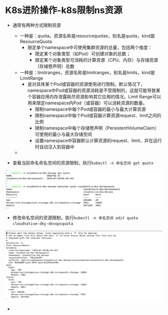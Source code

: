 #  K8s进阶操作-k8s限制ns资源

- 通常有两种方式限制资源
  - 一种是：quota，资源名称是resourcequotas，别名是quota，kind是ResourceQuota
    - 限定单个namespace中可使用集群资源的总量，包括两个维度：
      - 限定某个对象类型（如Pod）可创建对象的总数；
      - 限定某个对象类型可消耗的计算资源（CPU、内存）与存储资源（存储卷声明）总数
  - 一种是：limitranges，资源名称是limitranges，别名是limits，kind是LimitRange
    - 是对具体某个Pod或容器的资源使用进行限制。默认情况下，namespace中Pod或容器的资源消耗是不受限制的，这就可能导致某个容器应用内存泄露耗尽资源影响其它应用的情况。Limit Range可以用来限定namespace内Pod（或容器）可以消耗资源的数量。
      - 限制namespace中每个Pod或容器的最小与最大计算资源
      - 限制namespace中每个Pod或容器计算资源request、limit之间的比例
      - 限制namespace中每个存储卷声明（PersistentVolumeClaim）可使用的最小与最大存储空间
      - 设置namespace中容器默认计算资源的request、limit，并在运行时自动注入到容器中
  - 



- 查看当前命名命名空间的资源限制，执行`kubectl -n 命名空间 get quota `

![image-20230913231919507](./images/image-20230913231919507.png)

- 修改命名空间的资源限制，执行`kubectl -n 命名空间 edit quota cloudnative-dky-devopsquota `

![image-20230913231959533](./images/image-20230913231959533.png)

- 